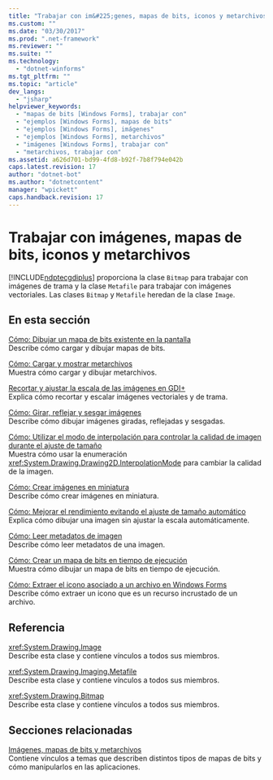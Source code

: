 ```yaml
---
title: "Trabajar con im&#225;genes, mapas de bits, iconos y metarchivos | Microsoft Docs"
ms.custom: ""
ms.date: "03/30/2017"
ms.prod: ".net-framework"
ms.reviewer: ""
ms.suite: ""
ms.technology: 
  - "dotnet-winforms"
ms.tgt_pltfrm: ""
ms.topic: "article"
dev_langs: 
  - "jsharp"
helpviewer_keywords: 
  - "mapas de bits [Windows Forms], trabajar con"
  - "ejemplos [Windows Forms], mapas de bits"
  - "ejemplos [Windows Forms], imágenes"
  - "ejemplos [Windows Forms], metarchivos"
  - "imágenes [Windows Forms], trabajar con"
  - "metarchivos, trabajar con"
ms.assetid: a626d701-bd99-4fd8-b92f-7b8f794e042b
caps.latest.revision: 17
author: "dotnet-bot"
ms.author: "dotnetcontent"
manager: "wpickett"
caps.handback.revision: 17
---
```

# Trabajar con im&#225;genes, mapas de bits, iconos y metarchivos
[!INCLUDE[ndptecgdiplus](../../../../includes/ndptecgdiplus-md.md)] proporciona la clase `Bitmap` para trabajar con imágenes de trama y la clase `Metafile` para trabajar con imágenes vectoriales.  Las clases `Bitmap` y `Metafile` heredan de la clase `Image`.  
  
## En esta sección  
 [Cómo: Dibujar un mapa de bits existente en la pantalla](../../../../docs/framework/winforms/advanced/how-to-draw-an-existing-bitmap-to-the-screen.md)  
 Describe cómo cargar y dibujar mapas de bits.  
  
 [Cómo: Cargar y mostrar metarchivos](../../../../docs/framework/winforms/advanced/how-to-load-and-display-metafiles.md)  
 Muestra cómo cargar y dibujar metarchivos.  
  
 [Recortar y ajustar la escala de las imágenes en GDI\+](../../../../docs/framework/winforms/advanced/cropping-and-scaling-images-in-gdi.md)  
 Explica cómo recortar y escalar imágenes vectoriales y de trama.  
  
 [Cómo: Girar, reflejar y sesgar imágenes](../../../../docs/framework/winforms/advanced/how-to-rotate-reflect-and-skew-images.md)  
 Describe cómo dibujar imágenes giradas, reflejadas y sesgadas.  
  
 [Cómo: Utilizar el modo de interpolación para controlar la calidad de imagen durante el ajuste de tamaño](../../../../docs/framework/winforms/advanced/how-to-use-interpolation-mode-to-control-image-quality-during-scaling.md)  
 Muestra cómo usar la enumeración <xref:System.Drawing.Drawing2D.InterpolationMode> para cambiar la calidad de la imagen.  
  
 [Cómo: Crear imágenes en miniatura](../../../../docs/framework/winforms/advanced/how-to-create-thumbnail-images.md)  
 Describe cómo crear imágenes en miniatura.  
  
 [Cómo: Mejorar el rendimiento evitando el ajuste de tamaño automático](../../../../docs/framework/winforms/advanced/how-to-improve-performance-by-avoiding-automatic-scaling.md)  
 Explica cómo dibujar una imagen sin ajustar la escala automáticamente.  
  
 [Cómo: Leer metadatos de imagen](../../../../docs/framework/winforms/advanced/how-to-read-image-metadata.md)  
 Describe cómo leer metadatos de una imagen.  
  
 [Cómo: Crear un mapa de bits en tiempo de ejecución](../../../../docs/framework/winforms/advanced/how-to-create-a-bitmap-at-run-time.md)  
 Muestra cómo dibujar un mapa de bits en tiempo de ejecución.  
  
 [Cómo: Extraer el icono asociado a un archivo en Windows Forms](../../../../docs/framework/winforms/advanced/how-to-extract-the-icon-associated-with-a-file-in-windows-forms.md)  
 Describe cómo extraer un icono que es un recurso incrustado de un archivo.  
  
## Referencia  
 <xref:System.Drawing.Image>  
 Describe esta clase y contiene vínculos a todos sus miembros.  
  
 <xref:System.Drawing.Imaging.Metafile>  
 Describe esta clase y contiene vínculos a todos sus miembros.  
  
 <xref:System.Drawing.Bitmap>  
 Describe esta clase y contiene vínculos a todos sus miembros.  
  
## Secciones relacionadas  
 [Imágenes, mapas de bits y metarchivos](../../../../docs/framework/winforms/advanced/images-bitmaps-and-metafiles.md)  
 Contiene vínculos a temas que describen distintos tipos de mapas de bits y cómo manipularlos en las aplicaciones.